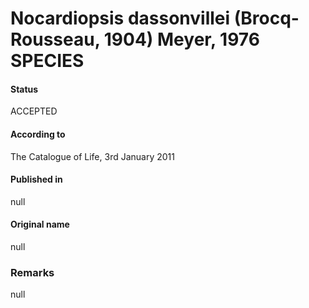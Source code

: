 # Nocardiopsis dassonvillei (Brocq-Rousseau, 1904) Meyer, 1976 SPECIES

#### Status
ACCEPTED

#### According to
The Catalogue of Life, 3rd January 2011

#### Published in
null

#### Original name
null

### Remarks
null